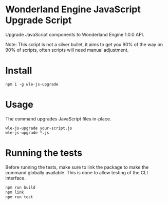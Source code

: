 # Wonderland Engine JavaScript Upgrade Script

Upgrade JavaScript components to Wonderland Engine 1.0.0 API.

Note: This script is not a silver bullet, it aims to get you 90% of the
way on 90% of scripts, often scripts will need manual adjustment.

# Install

```
npm i -g wle-js-upgrade
```

# Usage

The command upgrades JavaScript files in-place.
```
wle-js-upgrade your-script.js
wle-js-upgrade *.js
```

# Running the tests

Before running the tests, make sure to link the package to make the
command globally available. This is done to allow testing of the
CLI interface.

```sh
npm run build
npm link
npm run test
```
